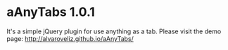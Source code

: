 # aAnyTabs 1.0.1
It's a simple jQuery plugin for use anything as a tab.
Please visit the demo page: http://alvaroveliz.github.io/aAnyTabs/
